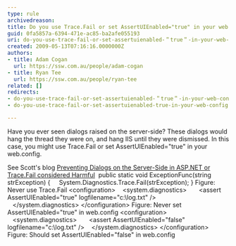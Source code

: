 ```yaml
---
type: rule
archivedreason: 
title: Do you use Trace.Fail or set AssertUIEnabled="true" in your web.config?
guid: 0fa5857a-6394-471e-ac85-ba2afe055193
uri: do-you-use-trace-fail-or-set-assertuienabled-＂true＂-in-your-web-config
created: 2009-05-13T07:16:16.0000000Z
authors:
- title: Adam Cogan
  url: https://ssw.com.au/people/adam-cogan
- title: Ryan Tee
  url: https://ssw.com.au/people/ryan-tee
related: []
redirects:
- do-you-use-trace-fail-or-set-assertuienabled-＂true＂-in-your-web-config
- do-you-use-trace-fail-or-set-assertuienabled-true-in-your-web-config

---
```


Have you ever seen dialogs raised on the server-side? These dialogs would hang the thread they were on, and hang IIS until they were dismissed. In this case, you might use Trace.Fail or set AssertUIEnabled="true" in your web.config.   
<!--endintro-->

See Scott's blog [Preventing Dialogs on the Server-Side in ASP.NET or Trace.Fail considered Harmful](http&#58;//www.hanselman.com/blog/PreventingDialogsOnTheServerSideInASPNETOrTraceFailConsideredHarmful.aspx)
       public static void ExceptionFunc(string strException) 
     { 
         System.Diagnostics.Trace.Fail(strException);
     }
          Figure: Never use Trace.Fail        &lt;configuration&gt;
        &lt;system.diagnostics&gt;
           &lt;assert AssertUIEnabled="true" logfilename="c:\log.txt" /&gt;
        &lt;/system.diagnostics&gt;
     &lt;/configuration&gt;
          Figure: Never set AssertUIEnabled="true" in web.config        &lt;configuration&gt;
        &lt;system.diagnostics&gt;
           &lt;assert AssertUIEnabled="false" logfilename="c:\log.txt" /&gt;
        &lt;/system.diagnostics&gt;
     &lt;/configuration&gt;
          Figure: Should set AssertUIEnabled="false" in web.config
